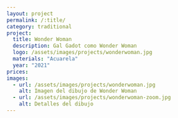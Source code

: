 ```yaml
---
layout: project
permalink: /:title/
category: traditional
project:
  title: Wonder Woman
  description: Gal Gadot como Wonder Woman
  logo: /assets/images/projects/wonderwoman.jpg
  materials: "Acuarela"
  year: "2021"
prices:
images:
  - url: /assets/images/projects/wonderwoman.jpg
    alt: Imagen del dibujo de Wonder Woman
  - url: /assets/images/projects/wonderwoman-zoom.jpg
    alt: Detalles del dibujo
---
```


